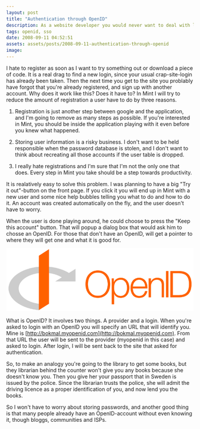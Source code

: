 ```yaml
---
layout: post
title: "Authentication through OpenID"
description: As a website developer you would never want to deal with login information if you can. Instead you can defer the authentication to a third party.
tags: openid, sso
date: 2008-09-11 04:52:51
assets: assets/posts/2008-09-11-authentication-through-openid
image: 
---
```


I hate to register as soon as I want to try something out or download a piece of code. It is a real drag to find a new login, since your usual crap-site-login has already been taken. Then the next time you get to the site you problably have forgot that you're already registered, and sign up with another account.  Why does it work like this? Does it have to? In Mint I will try to reduce the amount of registration a user have to do by three reasons.

1. Registration is just another step between google and the application, and I'm going to remove as many steps as possible. If you're interested in Mint, you should be inside the application playing with it even before you knew what happened.

2. Storing user information is a risky business. I don't want to be held responsible when the password database is stolen, and I don't want to think about recreating all those accounts if the user table is dropped.

3. I really hate registrations and I'm sure that I'm not the only one that does. Every step in Mint you take should be a step towards productivity.

It is realatively easy to solve this problem. I was planning to have a big "Try it out"-button on the front page. If you click it you will end up in Mint with a new user and some nice help bubbles telling you what to do and how to do it. An account was created automatically on the fly, and the user doesn't have to worry.

When the user is done playing around, he could choose to press the "Keep this account" button. That will popup a dialog box that would ask him to chosse an OpenID. For those that don't have an OpenID, will get a pointer to where they will get one and what it is good for.

![OpenID logo](/assets/posts/2008-09-11-authentication-through-openid/openid.png)

What is OpenID? It involves two things. A provider and a login. When you're asked to login with an OpenID you will specify an URL that will identify you. Mine is [http://bokmal.myopenid.com](http://bokmal.myopenid.com). From that URL the user will be sent to the provider (myopenid in this case) and asked to login. After login, I will be sent back to the site that asked for authentication.

So, to make an analogy you're going to the library to get some books, but they librarian behind the counter won't give you any books because she doesn't know you. Then you give her your passport that in Sweden is issued by the police. Since the librarian trusts the police, she will admit the driving licence as a proper identification of you, and now lend you the books.

So I won't have to worry about storing passwords, and another good thing is that many people already have an OpenID-account without even knowing it, though bloggs, communities and ISPs.
